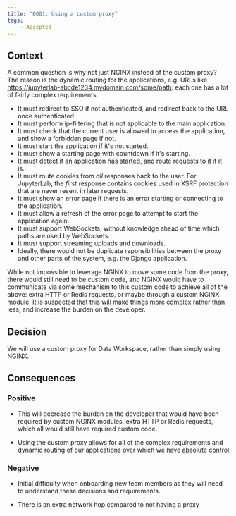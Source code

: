 ```yaml
---
title: "0001: Using a custom proxy"
tags: 
    - Accepted
---
```


## Context

A common question is why not just NGINX instead of the custom proxy? The reason is the dynamic routing for the applications, e.g. URLs like https://jupyterlab-abcde1234.mydomain.com/some/path: each one has a lot of fairly complex requirements.

- It must redirect to SSO if not authenticated, and redirect back to the URL once authenticated.
- It must perform ip-filtering that is not applicable to the main application.
- It must check that the current user is allowed to access the application, and show a forbidden page if not.
- It must start the application if it's not started.
- It must show a starting page with countdown if it's starting.
- It must detect if an application has started, and route requests to it if it is.
- It must route cookies from _all_ responses back to the user. For JupyterLab, the _first_ response contains cookies used in XSRF protection that are never resent in later requests.
- It must show an error page if there is an error starting or connecting to the application.
- It must allow a refresh of the error page to attempt to start the application again.
- It must support WebSockets, without knowledge ahead of time which paths are used by WebSockets.
- It must support streaming uploads and downloads.
- Ideally, there would not be duplicate reponsibilities between the proxy and other parts of the system, e.g. the Django application.

While not impossible to leverage NGINX to move some code from the proxy, there would still need to be custom code, and NGINX would have to communicate via some mechanism to this custom code to achieve all of the above: extra HTTP or Redis requests, or maybe through a custom NGINX module. It is suspected that this will make things more complex rather than less, and increase the burden on the developer.


## Decision

We will use a custom proxy for Data Workspace, rather than simply using NGINX.

## Consequences

### Positive

- This will decrease the burden on the developer that would have been required by custom NGINX modules, extra HTTP or Redis requests, which all would still have required custom code.

- Using the custom proxy allows for all of the complex requirements and dynamic routing of our applications over which we have absolute control

### Negative

- Initial difficulty when onboarding new team members as they will need to understand these decisions and requirements.

- There is an extra network hop compared to not having a proxy

